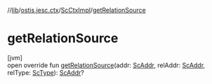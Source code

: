 //[lib](../../../index.md)/[ostis.jesc.ctx](../index.md)/[ScCtxImpl](index.md)/[getRelationSource](get-relation-source.md)

# getRelationSource

[jvm]\
open override fun [getRelationSource](get-relation-source.md)(addr: [ScAddr](../../ostis.jesc.client.model.addr/-sc-addr/index.md), relAddr: [ScAddr](../../ostis.jesc.client.model.addr/-sc-addr/index.md), relType: [ScType](../../ostis.jesc.client.model.type/-sc-type/index.md)): [ScAddr](../../ostis.jesc.client.model.addr/-sc-addr/index.md)?
